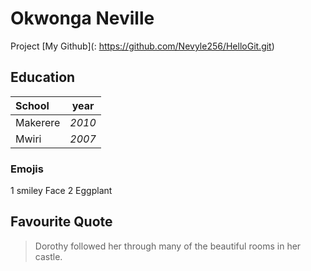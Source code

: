 # Okwonga Neville
Project [My Github](: https://github.com/Nevyle256/HelloGit.git)
## Education
| School     | year |
| :---        |    :----:   |
|Makerere     | *2010*      |
| Mwiri   | *2007*       |
### Emojis
1 smiley Face
2 Eggplant
## Favourite Quote
> Dorothy followed her through many of the beautiful rooms in her castle.